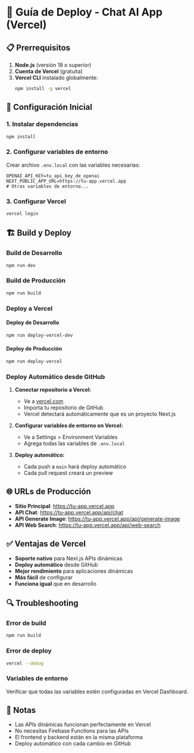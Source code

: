 # 🚀 Guía de Deploy - Chat AI App (Vercel)

## 📋 Prerrequisitos

1. **Node.js** (versión 18 o superior)
2. **Cuenta de Vercel** (gratuita)
3. **Vercel CLI** instalado globalmente:
   ```bash
   npm install -g vercel
   ```

## 🔧 Configuración Inicial

### 1. Instalar dependencias
```bash
npm install
```

### 2. Configurar variables de entorno
Crear archivo `.env.local` con las variables necesarias:
```env
OPENAI_API_KEY=tu_api_key_de_openai
NEXT_PUBLIC_APP_URL=https://tu-app.vercel.app
# Otras variables de entorno...
```

### 3. Configurar Vercel
```bash
vercel login
```

## 🏗️ Build y Deploy

### Build de Desarrollo
```bash
npm run dev
```

### Build de Producción
```bash
npm run build
```

### Deploy a Vercel

#### Deploy de Desarrollo
```bash
npm run deploy-vercel-dev
```

#### Deploy de Producción
```bash
npm run deploy-vercel
```

### Deploy Automático desde GitHub

1. **Conectar repositorio a Vercel:**
   - Ve a [vercel.com](https://vercel.com)
   - Importa tu repositorio de GitHub
   - Vercel detectará automáticamente que es un proyecto Next.js

2. **Configurar variables de entorno en Vercel:**
   - Ve a Settings > Environment Variables
   - Agrega todas las variables de `.env.local`

3. **Deploy automático:**
   - Cada push a `main` hará deploy automático
   - Cada pull request creará un preview

## 🌐 URLs de Producción

- **Sitio Principal**: https://tu-app.vercel.app
- **API Chat**: https://tu-app.vercel.app/api/chat
- **API Generate Image**: https://tu-app.vercel.app/api/generate-image
- **API Web Search**: https://tu-app.vercel.app/api/web-search

## ✅ Ventajas de Vercel

- **Soporte nativo** para Next.js APIs dinámicas
- **Deploy automático** desde GitHub
- **Mejor rendimiento** para aplicaciones dinámicas
- **Más fácil** de configurar
- **Funciona igual** que en desarrollo

## 🔍 Troubleshooting

### Error de build
```bash
npm run build
```

### Error de deploy
```bash
vercel --debug
```

### Variables de entorno
Verificar que todas las variables estén configuradas en Vercel Dashboard.

## 📝 Notas

- Las APIs dinámicas funcionan perfectamente en Vercel
- No necesitas Firebase Functions para las APIs
- El frontend y backend están en la misma plataforma
- Deploy automático con cada cambio en GitHub 